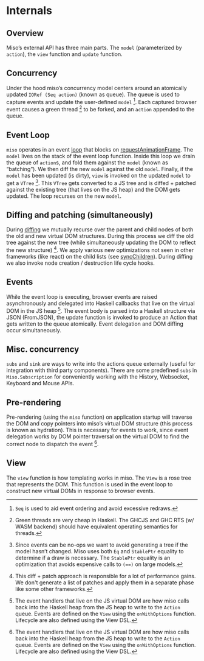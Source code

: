 Internals
===========================

## Overview

Miso’s external API has three main parts. The `model` (parameterized by `action`), the `view` function and `update` function. 

## Concurrency

Under the hood miso’s concurrency model centers around an atomically updated `IORef (Seq action)` (known as queue). The queue is used to capture events and update the user-defined `model` [^1]. Each captured browser event causes a green thread [^2] to be forked, and an `action` appended to the queue.

## Event Loop

`miso` operates in an event [loop](https://github.com/dmjio/miso/blob/master/src/Miso.hs#L124) that blocks on [requestAnimationFrame](https://developer.mozilla.org/en-US/docs/Web/API/Window/requestAnimationFrame). The `model` lives on the stack of the event loop function. Inside this loop we drain the queue of `action`s, and fold them against the `model` (known as “batching”). We then diff the new `model` against the old `model`. Finally, if the `model` has been updated (is dirty), `view` is invoked on the updated `model` to get a `VTree` [^3]. This `VTree` gets converted to a JS tree and is diffed + patched against the existing tree (that lives on the JS heap) and the DOM gets updated. The loop recurses on the new `model`.

## Diffing and patching (simultaneously)

During [diffing](https://github.com/dmjio/miso/blob/master/jsbits/diff.js#L3) we mutually recurse over the parent and child nodes of both the old and new virtual DOM structures. During this process we diff the old tree against the new tree (while simultaneously updating the DOM to reflect the new structure) [^4]. We apply various new optimizations not seen in other frameworks (like react) on the child lists (see [syncChildren](https://github.com/dmjio/miso/blob/master/jsbits/diff.js#L187)). During diffing we also invoke node creation / destruction life cycle hooks.

## Events

While the event loop is executing, browser events are raised asynchronously and delegated into Haskell callbacks that live on the virtual DOM in the JS heap [^6]. The event body is parsed into a Haskell structure via JSON (FromJSON), the update function is invoked to produce an Action that gets written to the queue atomically. Event delegation and DOM diffing occur simultaneously.

## Misc. concurrency

`subs` and `sink` are ways to write into the actions queue externally (useful for integration with third party components). There are some predefined `subs` in `Miso.Subscription` for conveniently working with the History, Websocket, Keyboard and Mouse APIs.

## Pre-rendering

Pre-rendering (using the `miso` function) on application startup will traverse the DOM and copy pointers into miso’s virtual DOM structure (this process is known as hydration). This is necessary for events to work, since event delegation works by DOM pointer traversal on the virtual DOM to find the correct node to dispatch the event [^6].

## View

The `view` function is how templating works in miso. The `View` is a rose tree that represents the DOM. This function is used in the event loop to construct new virtual DOMs in response to browser events.

[^1]: `Seq` is used to aid event ordering and avoid excessive redraws.

[^2]: Green threads are very cheap in Haskell. The GHCJS and GHC RTS (w/ WASM backend) should have equivalent operating semantics for threads.

[^3]: Since events can be no-ops we want to avoid generating a tree if the model hasn’t changed. Miso uses both `Eq` and `StablePtr` equality to determine if a draw is necessary. The `StablePtr` equality is an optimization that avoids expensive calls to `(==)` on large models.

[^4]: This diff + patch approach is responsible for a lot of performance gains. We don't generate a list of patches and apply them in a separate phase like some other frameworks.

[^5]: `VTree` is the Haskell AST version of a JS virtual DOM. The `view` function constructs terms in this AST, it is then lowered into a `JSVal`. The `JSVal` is a virtual DOM tree structure that lives in the JS heap that is used for diffing. Once lowered, we diff against the existing virtual DOM that already lives in the JS heap.

[^6]: The event handlers that live on the JS virtual DOM are how miso calls back into the Haskell heap from the JS heap to write to the `Action` queue. Events are defined on the `View` using the `onWithOptions` function. Lifecycle are also defined using the View DSL. 